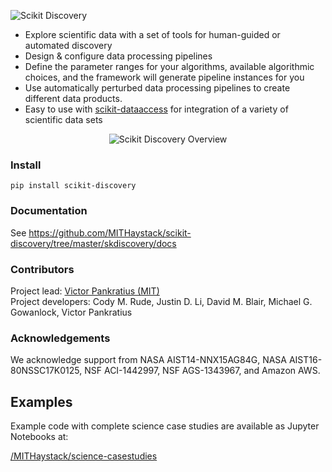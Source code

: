 <p align="left">
  <img alt="Scikit Discovery" src="https://github.com/MITHaystack/scikit-discovery/blob/master/skdiscovery/docs/images/skdiscovery_logo360x100.png"/>
</p>

- Explore scientific data with a set of tools for human-guided or automated discovery
- Design & configure data processing pipelines
- Define the parameter ranges for your algorithms, available algorithmic choices, and the framework will generate pipeline instances for you 
- Use automatically perturbed data processing pipelines to create different data products.
- Easy to use with [scikit-dataaccess](https://github.com/MITHaystack/scikit-dataaccess) for integration of a variety of scientific data sets


<p align="center">
  <img alt="Scikit Discovery Overview" src="https://github.com/MITHaystack/scikit-discovery/blob/master/skdiscovery/docs/images/skdiscovery_overviewdiag.png"/>
</p>

### Install
```
pip install scikit-discovery
```

### Documentation

See <https://github.com/MITHaystack/scikit-discovery/tree/master/skdiscovery/docs>

### Contributors

Project lead: [Victor Pankratius (MIT)](http://www.victorpankratius.com)<br>
Project developers: Cody M. Rude, Justin D. Li, David M. Blair, Michael G. Gowanlock, Victor Pankratius

### Acknowledgements

We acknowledge support from NASA AIST14-NNX15AG84G, NASA AIST16-80NSSC17K0125, NSF ACI-1442997, NSF AGS-1343967, and Amazon AWS.

## Examples

Example code with complete science case studies are available as Jupyter Notebooks at: 

[/MITHaystack/science-casestudies](https://github.com/MITHaystack/science-casestudies)
